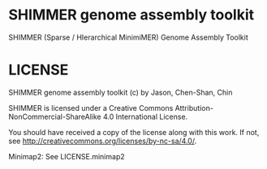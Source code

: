 # SHIMMER genome assembly toolkit

SHIMMER (Sparse / HIerarchical MinimiMER) Genome Assembly Toolkit

# LICENSE

SHIMMER genome assembly toolkit (c) by Jason, Chen-Shan, Chin

SHIMMER is licensed under a
Creative Commons Attribution-NonCommercial-ShareAlike 4.0 International License.

You should have received a copy of the license along with this
work. If not, see <http://creativecommons.org/licenses/by-nc-sa/4.0/>.


Minimap2: See LICENSE.minimap2

